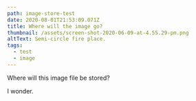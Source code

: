 ```yaml
---
path: image-store-test
date: 2020-08-01T21:53:09.071Z
title: Where will the image go?
thumbnail: /assets/screen-shot-2020-06-09-at-4.55.29-pm.png
altText: Semi-circle fire place.
tags:
  - test
  - image
---
```

Where will this image file be stored? 

I wonder. 